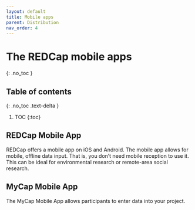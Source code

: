 ```yaml
---
layout: default
title: Mobile apps
parent: Distribution
nav_order: 4
---
```


# The REDCap mobile apps
{: .no_toc }

## Table of contents
{: .no_toc .text-delta }

1. TOC
{:toc}

## REDCap Mobile App

REDCap offers a mobile app on iOS and Android. The mobile app allows for mobile, offline data input. That is, you don’t need mobile reception to use it. This can be ideal for environmental research or remote-area social research.

## MyCap Mobile App

The MyCap Mobile App allows participants to enter data into your project. 